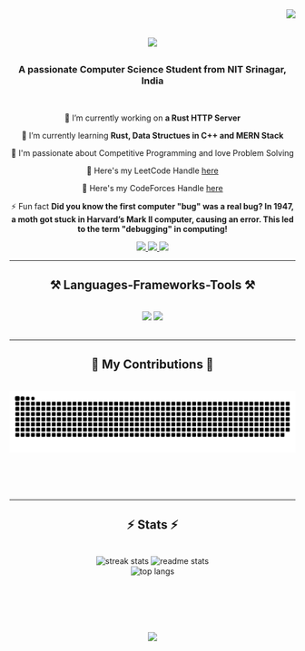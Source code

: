 <img align="right" src="https://visitor-badge.laobi.icu/badge?page_id=sahilmadaan048.sahilmadaan048" />

<h1 align="center">
    <img src="https://readme-typing-svg.herokuapp.com/?font=Righteous&size=35&center=true&vCenter=true&width=500&height=70&duration=4000&lines=Hi+There!+👋;+I'm+Sahil+Madaan!;" />
</h1>


<h3 align="center">A passionate Computer Science Student from NIT Srinagar, India </h3>

<br/>

<div align="center">
 
 🔭 I’m currently working on **a Rust HTTP Server**
 
 🌱 I’m currently learning **Rust, Data Structues in C++ and MERN Stack**

💬  I'm passionate about Competitive Programming and love Problem Solving

🐍  Here's my LeetCode Handle [here](https://leetcode.com/u/sahilmadaan_leetcode/)

🐍  Here's my CodeForces Handle [here](https://codeforces.com/profile/sahilmadaan.email)

⚡ Fun fact 
**Did you know the first computer "bug" was a real bug? In 1947, a moth got stuck in Harvard’s Mark II computer, causing an error. This led to the term "debugging" in computing!**

 </div>
 
<div align="center"> 
  <a href="mailto:madaan.sahil048@gmail.com">
    <img src="https://img.shields.io/badge/Gmail-333333?style=for-the-badge&logo=gmail&logoColor=red" />
  </a>
  <a href="https://www.linkedin.com/in/sahil-madaan-70ab30298/?trk=opento_sprofile_topcard" target="_blank">
    <img src="https://img.shields.io/badge/LinkedIn-0077B5?style=for-the-badge&logo=linkedin&logoColor=white" target="_blank" />
  </a>
  <a href="https://github.com/sahilmadaan048" target="_blank">
     <img src="https://img.shields.io/badge/Portfolio-FF5722?style=for-the-badge&logo=todoist&logoColor=white" target="_blank" /> <!-- sqlite, safari, google-chrome are other good icon options -->
  </a>
</div>

 <hr/>
 
<h2 align="center">⚒️ Languages-Frameworks-Tools ⚒️</h2>
<br/>
<div align="center">
    <img src="https://skillicons.dev/icons?i=react,bootstrap,html,css,vscode,github,tailwind,git" />
    <img src="https://skillicons.dev/icons?i=javascript,rust,mongodb,express,nodejs,cpp,c,mysql," /><br>
</div>

<br/>
<hr/>

<div align="center">
  <h2>🐍 My Contributions 🐍</h2>
  <br>
  <img alt="snake eating my contributions" src="https://raw.githubusercontent.com/salesp07/salesp07/output/github-contribution-grid-snake.svg" />
  
  <br/><br/><br/>
</div>

<hr/>

<h2 align="center">⚡ Stats ⚡</h2>
<br>
<div align=center>
  <img width=390 src="https://github-readme-streak-stats-salesp07.vercel.app/?user=sahilmadaan048&count_private=true&theme=react&border_radius=10" alt="streak stats"/>
  <img width=390 src="https://github-readme-stats-salesp07.vercel.app/api?username=sahilmadaan048&count_private=true&show_icons=true&theme=react&rank_icon=github&border_radius=10" alt="readme stats" />
  <br/>
  <img width=325 align="center" src="https://github-readme-stats-salesp07.vercel.app/api/top-langs/?username=sahilmadaan048&hide=HTML&langs_count=8&layout=compact&theme=react&border_radius=10&size_weight=0.5&count_weight=0.5&exclude_repo=github-readme-stats" alt="top langs" />
</div>

<br/><br/>

<div align="center">
<h1 align="center">
    <img src="https://readme-typing-svg.herokuapp.com/?font=Righteous&size=35&center=true&vCenter=true&width=500&height=70&duration=4000&lines=Thank+you!+👋;+Connect+with+me+on+LinkedIn!;" />
</h1>
</div>

<br/>
